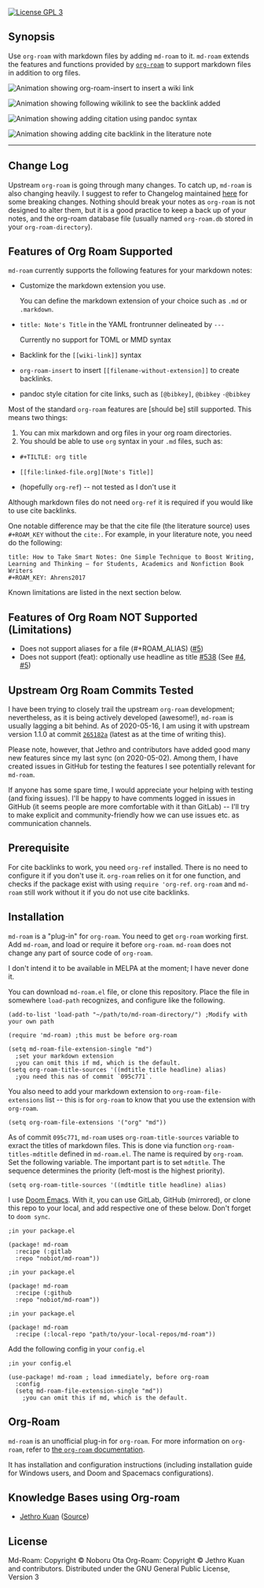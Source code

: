 [![License GPL 3][badge-license]](http://www.gnu.org/licenses/gpl-3.0.txt)

## Synopsis

Use `org-roam` with markdown files by adding `md-roam` to it.
`md-roam` extends the features and functions provided by [`org-roam`](https://github.com/jethrokuan/org-roam) to support markdown files in addition to org files. 


![Animation showing org-roam-insert to insert a wiki link](./images/markdown-in-org-roam-insert.gif "Animation showing org-roam-insert to insert a wiki link")

![Animation showing following wikilink to see the backlink added](./images/markdown-in-org-roam-backlink.gif "Animation showing following wikilink to see the backlink added")

![Animation showing adding citation using pandoc syntax](./images/markdown-in-org-roam_cite.gif "Animation showing adding citation using pandoc syntax")

![Animation showing adding cite backlink in the literature note](./images/markdown-in-org-roam_cite2.gif "Animation showing adding cite backlink in the literature note")

---

## Change Log
Upstream `org-roam` is going through many changes. To catch up, `md-roam` is also changing heavily. I suggest to refer to Changelog maintained [here](CHANGELOG.md) for some breaking changes. Nothing should break your notes as `org-roam` is not designed to alter them, but it is a good practice to keep a back up of your notes, and the org-roam database file (usually named `org-roam.db` stored in your `org-roam-directory`).

## Features of Org Roam Supported

`md-roam` currently supports the following features for your markdown notes:

- Customize the markdown extension you use.

   You can define the markdown extension of your choice such as `.md` or `.markdown`.
   
- `title: Note's Title` in the YAML frontrunner delineated by `---`

  Currently no support for TOML or MMD syntax
  
- Backlink for the `[[wiki-link]]` syntax

- `org-roam-insert` to insert `[[filename-without-extension]]` to create backlinks. 

- pandoc style citation for cite links, such as `[@bibkey]`, `@bibkey` `-@bibkey`

Most of the standard `org-roam` features are [should be] still supported. This means two things:

1. You can mix markdown and org files in your org roam directories. 
2. You should be able to use `org` syntax in your `.md` files, such as:

- `#+TILTLE: org title`

- `[[file:linked-file.org][Note's Title]]`

- (hopefully `org-ref`) -- not tested as I don't use it

Although markdown files do not need `org-ref` it is required if you would like to use cite backlinks. 

One notable difference may be that the cite file (the literature source) uses `#+ROAM_KEY` without the `cite:`. For example, in your literature note, you need do the following:

```
title: How to Take Smart Notes: One Simple Technique to Boost Writing, Learning and Thinking – for Students, Academics and Nonfiction Book Writers
#+ROAM_KEY: Ahrens2017
```

Known limitations are listed in the next section below.

## Features of Org Roam NOT Supported (Limitations)

- Does not support aliases for a file (#+ROAM_ALIAS) ([#5](https://github.com/nobiot/md-roam/pull/5))
- Does not support (feat): optionally use headline as title [#538](https://github.com/jethrokuan/org-roam/pull/538) (See [#4](https://github.com/nobiot/md-roam/issues/4), [#5](https://github.com/nobiot/md-roam/pull/5))

## Upstream Org Roam Commits Tested
  
I have been trying to closely trail the upstream `org-roam` development; nevertheless, as it is being actively developed (awesome!), `md-roam` is usually lagging a bit behind. As of 2020-05-16, I am using it with upstream version 1.1.0 at commit [`265182a`](https://github.com/org-roam/org-roam/commit/265182a698be6babcbb11718c2821c747b1cff52) (latest as at the time of writing this).

Please note, however, that Jethro and contributors have added good many new features since my last sync (on 2020-05-02). Among them, I have created issues in GitHub for testing the features I see potentially relevant for `md-roam`. 

If anyone has some spare time, I would appreciate your helping with testing (and fixing issues). I'll be happy to have comments logged in issues in GitHub (it seems people are more comfortable with it than GitLab) -- I'll try to make explicit and community-friendly how we can use issues etc. as communication channels. 

## Prerequisite

For cite backlinks to work, you need `org-ref` installed. There is no need to configure it if you don't use it. `org-roam` relies on it for one function, and checks if the package exist with using `require 'org-ref`. `org-roam` and `md-roam` still work without it if you do not use cite backlinks.

## Installation

`md-roam` is a "plug-in" for `org-roam`. You need to get `org-roam` working first. Add `md-roam`, and load or require it before `org-roam`. `md-roam` does not change any part of source code of `org-roam`.

I don't intend it to be available in MELPA at the moment; I have never done it.

You can download `md-roam.el` file, or clone this repository. Place the file in somewhere `load-path` recognizes, and configure like the following.


```
(add-to-list 'load-path "~/path/to/md-roam-directory/") ;Modify with your own path

(require 'md-roam) ;this must be before org-roam

(setq md-roam-file-extension-single "md") 
  ;set your markdown extension
  ;you can omit this if md, which is the default.
(setq org-roam-title-sources '((mdtitle title headline) alias)
  ;you need this nas of commit `095c771`.
```

You also need to add your markdown extension to `org-roam-file-extensions` list -- this is for `org-roam` to know that you use the extension with `org-roam`.

```
(setq org-roam-file-extensions '("org" "md"))
```

As of commit `095c771`, `md-roam` uses `org-roam-title-sources` variable to exract the titles of markdown files. This is done via function `org-roam-titles-mdtitle` defined in `md-roam.el`. The name is required by `org-roam`. Set the following variable. The important part is to set `mdtitle`. The sequence determines the priority (left-most is the highest priority).

```
(setq org-roam-title-sources '((mdtitle title headline) alias)
```

I use [Doom Emacs](https://github.com/hlissner/doom-emacs/blob/develop/docs/getting_started.org#installing-packages-from-external-sources).
With it, you can use GitLab, GitHub (mirrored), or clone this repo to your local, and add respective one of these below. Don't forget to `doom sync`.

```
;in your package.el

(package! md-roam
  :recipe (:gitlab
  :repo "nobiot/md-roam"))
```

```
;in your package.el

(package! md-roam
  :recipe (:github
  :repo "nobiot/md-roam"))
```

```
;in your package.el

(package! md-roam
  :recipe (:local-repo "path/to/your-local-repos/md-roam"))
```

Add the following config in your `config.el`

```
;in your config.el

(use-package! md-roam ; load immediately, before org-roam
  :config
  (setq md-roam-file-extension-single "md")) 
    ;you can omit this if md, which is the default.
```

## Org-Roam

`md-roam` is an unofficial plug-in for `org-roam`. For more information on `org-roam`, refer to [the `org-roam`
documentation](https://org-roam.readthedocs.io/en/master/installation/). 

It has installation and configuration instructions (including installation guide for Windows users, and Doom and Spacemacs configurations). 

## Knowledge Bases using Org-roam

- [Jethro Kuan](https://braindump.jethro.dev/)
  ([Source](https://github.com/jethrokuan/braindump/tree/master/org))

## License

Md-Roam: Copyright © Noboru Ota
Org-Roam: Copyright © Jethro Kuan and contributors. 
Distributed under the GNU General Public License, Version 3

[roamresearch]: https://www.roamresearch.com/
[org]: https://orgmode.org/
[badge-license]: https://img.shields.io/badge/license-GPL_3-green.svg
[docs]: https://org-roam.readthedocs.io/
[slack]: https://join.slack.com/t/orgroam/shared_invite/zt-deoqamys-043YQ~s5Tay3iJ5QRI~Lxg
